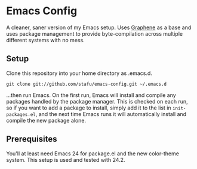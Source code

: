 Emacs Config
============

A cleaner, saner version of my Emacs setup. Uses [Graphene](https://github.com/rdallasgray/graphene) as a base and uses package management to provide byte-compilation across multiple different systems with no mess.

Setup
-----

Clone this repository into your home directory as .emacs.d.

    git clone git://github.com/stafu/emacs-config.git ~/.emacs.d

...then run Emacs. On the first run, Emacs will install and compile any packages handled by the package manager. This is checked on each run, so if you want to add a package to install, simply add it to the list in `init-packages.el`, and the next time Emacs runs it will automatically install and compile the new package alone.

Prerequisites
-------------

You'll at least need Emacs 24 for package.el and the new color-theme system. This setup is used and tested with 24.2.
